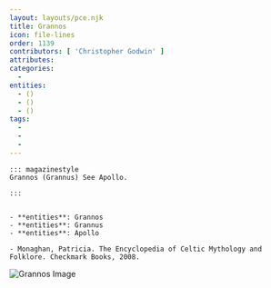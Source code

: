 ```yaml
---
layout: layouts/pce.njk
title: Grannos
icon: file-lines
order: 1139
contributors: [ 'Christopher Godwin' ]
attributes:
categories:
  - 
entities:
  - ()
  - ()
  - ()
tags:
  - 
  - 
  - 
---
```

``` tab [group1:Info]
::: magazinestyle
Grannos (Grannus) See Apollo.

:::
```
``` tab [group1:Attributes]
```
``` tab [group1:Entities]
- **entities**: Grannos
- **entities**: Grannus
- **entities**: Apollo
```
``` tab [group1:Sources]
- Monaghan, Patricia. The Encyclopedia of Celtic Mythology and Folklore. Checkmark Books, 2008.
```
![Grannos Image](['https://upload.wikimedia.org/wikipedia/commons/thumb/0/01/Lauingen_Apollo-Grannus-Tempel.jpg/1200px-Lauingen_Apollo-Grannus-Tempel.jpg'])
